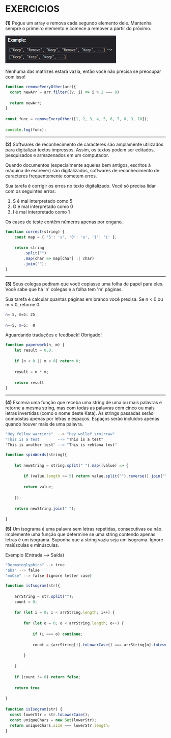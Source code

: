 # EXERCICIOS

**(1)** Pegue um array e remova cada segundo elemento dele. Mantenha sempre o primeiro elemento
e comece a remover a partir do próximo.

![alt text](./img/image_0.png)

Nenhuma das matrizes estará vazia, então você não precisa se preocupar com isso!

```javascript
function removeEveryOther(arr){
  const newArr = arr.filter((v, i) => i % 2 === 0)

  return newArr;
}

const func = removeEveryOther([1, 2, 3, 4, 5, 6, 7, 8, 9, 10]);

console.log(func);
```

---

**(2)** Softwares de reconhecimento de caracteres são amplamente utilizados para digitalizar textos impressos. Assim, os textos podem ser editados, pesquisados ​​e armazenados em um computador.

Quando documentos (especialmente aqueles bem antigos, escritos à máquina de escrever) são digitalizados, softwares de reconhecimento de caracteres frequentemente cometem erros.

Sua tarefa é corrigir os erros no texto digitalizado. Você só precisa lidar com os seguintes erros:

1. S é mal interpretado como 5
2. O é mal interpretado como 0
3. I é mal interpretado como 1

Os casos de teste contêm números apenas por engano.

```javascript
function correct(string) {
	const map = { '5': 's', '0': 'o', '1': 'i' };

	return string
		.split("")
		.map(char => map[char] || char)
		.join("");
}
```

---

**(3)** Seus colegas pediram que você copiasse uma folha de papel para eles. Você sabe que há 'n' colegas e a folha tem 'm' páginas.

Sua tarefa é calcular quantas páginas em branco você precisa. Se n < 0 ou m < 0, retorne 0.

```bash
n= 5, m=5: 25

n=-5, m=5:  0
```

Aguardando traduções e feedback! Obrigado!

```javascript
function paperwork(n, m) {
	let result = 0.0;

	if (n < 0 || m < 0) return 0;

	result = n * m;

	return result
}
```

---

**(4)** Escreva uma função que receba uma string de uma ou mais palavras e retorne a mesma string, mas com todas as palavras com cinco ou mais letras invertidas (como o nome deste Kata). As strings passadas serão compostas apenas por letras e espaços. Espaços serão incluídos apenas quando houver mais de uma palavra.

```bash
"Hey fellow warriors"  --> "Hey wollef sroirraw" 
"This is a test        --> "This is a test" 
"This is another test" --> "This is rehtona test"
```

```javascript
function spinWords(string){

	let newString = string.split(" ").map((value) => {

		if (value.length >= 5) return value.split("").reverse().join("");

		return value;

	});

	return newString.join(" ");

}
```

**(5)** Um isograma é uma palavra sem letras repetidas, consecutivas ou não. Implemente uma função que determine se uma string contendo apenas letras é um isograma. Suponha que a string vazia seja um isograma. Ignore maiúsculas e minúsculas.

Exemplo (Entrada --> Saída)

```bash
"Dermatoglyphics" --> true
"aba" --> false
"moOse" --> false (ignore letter case)
```

```javascript
function isIsogram(str){

	arrString = str.split("");
	count = 0;

	for (let i = 0; i < arrString.length; i++) {

		for (let o = 0; o < arrString.length; o++) {

			if (i === o) continue;

			count = (arrString[i].toLowerCase() === arrString[o].toLowerCase()) ? (count + 1) : count;

		}

	}

	if (count != 0) return false;

	return true

}

function isIsogram(str) {
  const lowerStr = str.toLowerCase();
  const uniqueChars = new Set(lowerStr);
  return uniqueChars.size === lowerStr.length;
}
```